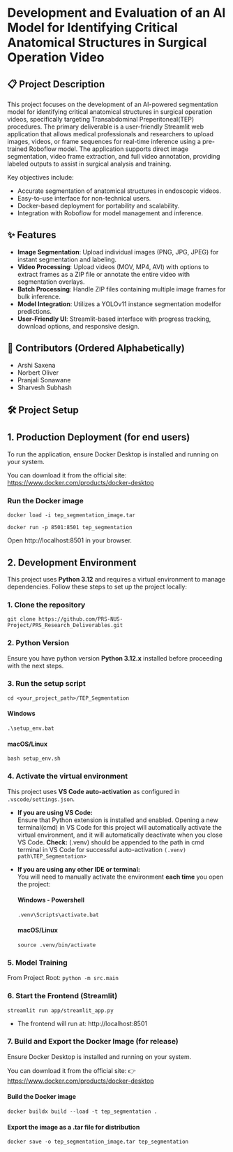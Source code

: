 # Development and Evaluation of an AI Model for Identifying Critical Anatomical Structures in Surgical Operation Video

## 📋 Project Description

This project focuses on the development of an AI-powered segmentation model for identifying critical anatomical structures in surgical operation videos, specifically targeting Transabdominal Preperitoneal(TEP) procedures. The primary deliverable is a user-friendly Streamlit web application that allows medical professionals and researchers to upload images, videos, or frame sequences for real-time inference using a pre-trained Roboflow model. The application supports direct image segmentation, video frame extraction, and full video annotation, providing labeled outputs to assist in surgical analysis and training.

Key objectives include:

- Accurate segmentation of anatomical structures in endoscopic videos.
- Easy-to-use interface for non-technical users.
- Docker-based deployment for portability and scalability.
- Integration with Roboflow for model management and inference.

## ✨ Features

- **Image Segmentation**: Upload individual images (PNG, JPG, JPEG) for instant segmentation and labeling.
- **Video Processing**: Upload videos (MOV, MP4, AVI) with options to extract frames as a ZIP file or annotate the entire video with segmentation overlays.
- **Batch Processing**: Handle ZIP files containing multiple image frames for bulk inference.
- **Model Integration**: Utilizes a YOLOv11 instance segmentation modelfor predictions.
- **User-Friendly UI**: Streamlit-based interface with progress tracking, download options, and responsive design.

## 👥 Contributors (Ordered Alphabetically)

- Arshi Saxena
- Norbert Oliver
- Pranjali Sonawane
- Sharvesh Subhash

## 🛠️ Project Setup

## 1. Production Deployment (for end users)

To run the application, ensure Docker Desktop is installed and running on your system.

You can download it from the official site: https://www.docker.com/products/docker-desktop

### Run the Docker image

`docker load -i tep_segmentation_image.tar`

`docker run -p 8501:8501 tep_segmentation`

Open http://localhost:8501 in your browser.

## 2. Development Environment

This project uses **Python 3.12** and requires a virtual environment to manage dependencies. Follow these steps to set up the project locally:

### 1. Clone the repository

`git clone https://github.com/PRS-NUS-Project/PRS_Research_Deliverables.git`

### 2. Python Version

Ensure you have python version **Python 3.12.x** installed before proceeding with the next steps.

### 3. Run the setup script

`cd <your_project_path>/TEP_Segmentation`

#### Windows

`.\setup_env.bat`

#### macOS/Linux

`bash setup_env.sh`

### 4. Activate the virtual environment

This project uses **VS Code auto-activation** as configured in `.vscode/settings.json`.

- **If you are using VS Code:**  
  Ensure that Python extension is installed and enabled. Opening a new terminal(cmd) in VS Code for this project will automatically activate the virtual environment, and it will automatically deactivate when you close VS Code.
  **Check:** (.venv) should be appended to the path in cmd terminal in VS Code for successful auto-activation
  `(.venv) path\TEP_Segmentation>`

- **If you are using any other IDE or terminal:**  
  You will need to manually activate the environment **each time** you open the project:

  #### Windows - Powershell

  `.venv\Scripts\activate.bat`

  #### macOS/Linux

  `source .venv/bin/activate`

### 5. Model Training

From Project Root: `python -m src.main`

### 6. Start the Frontend (Streamlit)

`streamlit run app/streamlit_app.py`

- The frontend will run at: http://localhost:8501

### 7. Build and Export the Docker Image (for release)

Ensure Docker Desktop is installed and running on your system.

You can download it from the official site:
👉 https://www.docker.com/products/docker-desktop

#### Build the Docker image

`docker buildx build --load -t tep_segmentation .`

#### Export the image as a .tar file for distribution

`docker save -o tep_segmentation_image.tar tep_segmentation`
